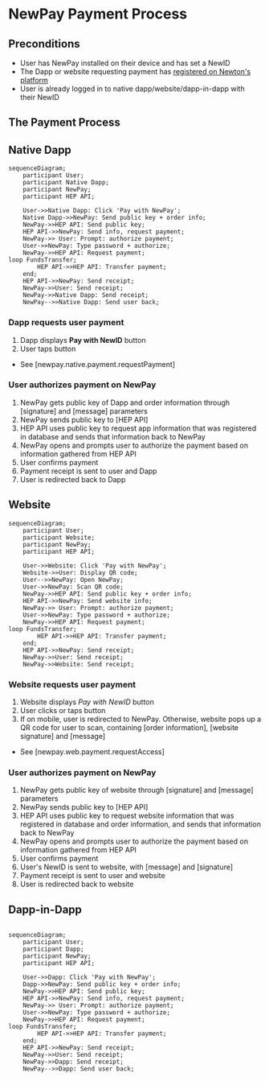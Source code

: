 # NewPay Payment Process

## Preconditions

* User has NewPay installed on their device and has set a NewID
* The Dapp or website requesting payment has [registered on Newton's platform](register_service.md)
* User is already logged in to native dapp/website/dapp-in-dapp with their NewID

## The Payment Process

## Native Dapp

```mermaid
sequenceDiagram;
    participant User;
    participant Native Dapp;
	participant NewPay;
	participant HEP API;

    User->>Native Dapp: Click 'Pay with NewPay';
	Native Dapp->>NewPay: Send public key + order info;
	NewPay->>HEP API: Send public key;
	HEP API->>NewPay: Send info, request payment;
	NewPay->> User: Prompt: authorize payment;
	User->>NewPay: Type password + authorize;
	NewPay->>HEP API: Request payment;
loop FundsTransfer;
        HEP API->>HEP API: Transfer payment;
	end;
	HEP API->>NewPay: Send receipt;
	NewPay->>User: Send receipt;
	NewPay->>Native Dapp: Send receipt;
	NewPay-->>Native Dapp: Send user back;
```

### Dapp requests user payment

1. Dapp displays **Pay with NewID** button
2. User taps button

* See [newpay.native.payment.requestPayment]

### User authorizes payment on NewPay

1. NewPay gets public key of Dapp and order information through [signature] and [message] parameters
2. NewPay sends public key to [HEP API]
3. HEP API uses public key to request app information that was registered in database and sends that information back to NewPay
4. NewPay opens and prompts user to authorize the payment based on information gathered from HEP API
5. User confirms payment
6. Payment receipt is sent to user and Dapp
7. User is redirected back to Dapp

## Website

```mermaid
sequenceDiagram;
    participant User;
    participant Website;
	participant NewPay;
	participant HEP API;

    User->>Website: Click 'Pay with NewPay';
	Website->>User: Display QR code;
	User-->>NewPay: Open NewPay;
	User->>NewPay: Scan QR code;
	NewPay->>HEP API: Send public key + order info;
	HEP API->>NewPay: Send website info;
	NewPay->> User: Prompt: authorize payment;
	User->>NewPay: Type password + authorize;
	NewPay->>HEP API: Request payment;
loop FundsTransfer;
        HEP API->>HEP API: Transfer payment;
	end;
	HEP API->>NewPay: Send receipt;
	NewPay->>User: Send receipt;
	NewPay->>Website: Send receipt;
```

### Website requests user payment

1. Website displays *Pay with NewID* button
2. User clicks or taps button
3. If on mobile, user is redirected to NewPay. Otherwise, website pops up a QR code for user to scan, containing [order information], [website signature] and [message]

* See [newpay.web.payment.requestAccess]

### User authorizes payment on NewPay

1. NewPay gets public key of website through [signature] and [message] parameters
2. NewPay sends public key to [HEP API]
3. HEP API uses public key to request website information that was registered in database and order information, and sends that information back to NewPay
4. NewPay opens and prompts user to authorize the payment based on information gathered from HEP API
5. User confirms payment
6. User's NewID is sent to website, with [message] and [signature]
7. Payment receipt is sent to user and website
7. User is redirected back to website

## Dapp-in-Dapp

```mermaid

sequenceDiagram;
    participant User;
    participant Dapp;
	participant NewPay;
	participant HEP API;

    User->>Dapp: Click 'Pay with NewPay';
	Dapp->>NewPay: Send public key + order info;
	NewPay->>HEP API: Send public key;
	HEP API->>NewPay: Send info, request payment;
	NewPay->> User: Prompt: authorize payment;
	User->>NewPay: Type password + authorize;
	NewPay->>HEP API: Request payment;
loop FundsTransfer;
        HEP API->>HEP API: Transfer payment;
	end;
	HEP API->>NewPay: Send receipt;
	NewPay->>User: Send receipt;
	NewPay->>Dapp: Send receipt;
	NewPay-->>Dapp: Send user back;
```
